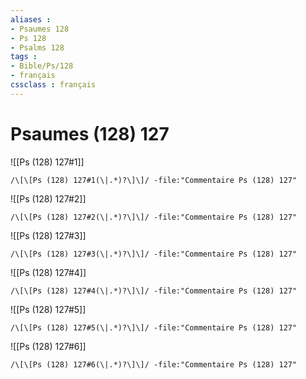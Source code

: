 ```yaml
---
aliases : 
- Psaumes 128
- Ps 128
- Psalms 128
tags : 
- Bible/Ps/128
- français
cssclass : français
---
```


# Psaumes (128) 127

![[Ps (128) 127#1]]

```query
/\[\[Ps (128) 127#1(\|.*)?\]\]/ -file:"Commentaire Ps (128) 127"
```

![[Ps (128) 127#2]]

```query
/\[\[Ps (128) 127#2(\|.*)?\]\]/ -file:"Commentaire Ps (128) 127"
```

![[Ps (128) 127#3]]

```query
/\[\[Ps (128) 127#3(\|.*)?\]\]/ -file:"Commentaire Ps (128) 127"
```

![[Ps (128) 127#4]]

```query
/\[\[Ps (128) 127#4(\|.*)?\]\]/ -file:"Commentaire Ps (128) 127"
```

![[Ps (128) 127#5]]

```query
/\[\[Ps (128) 127#5(\|.*)?\]\]/ -file:"Commentaire Ps (128) 127"
```

![[Ps (128) 127#6]]

```query
/\[\[Ps (128) 127#6(\|.*)?\]\]/ -file:"Commentaire Ps (128) 127"
```

